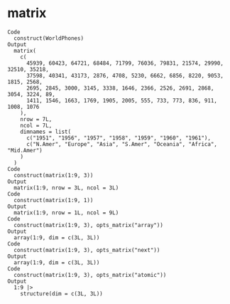 # matrix

    Code
      construct(WorldPhones)
    Output
      matrix(
        c(
          45939, 60423, 64721, 68484, 71799, 76036, 79831, 21574, 29990, 32510, 35218,
          37598, 40341, 43173, 2876, 4708, 5230, 6662, 6856, 8220, 9053, 1815, 2568,
          2695, 2845, 3000, 3145, 3338, 1646, 2366, 2526, 2691, 2868, 3054, 3224, 89,
          1411, 1546, 1663, 1769, 1905, 2005, 555, 733, 773, 836, 911, 1008, 1076
        ),
        nrow = 7L,
        ncol = 7L,
        dimnames = list(
          c("1951", "1956", "1957", "1958", "1959", "1960", "1961"),
          c("N.Amer", "Europe", "Asia", "S.Amer", "Oceania", "Africa", "Mid.Amer")
        )
      )
    Code
      construct(matrix(1:9, 3))
    Output
      matrix(1:9, nrow = 3L, ncol = 3L)
    Code
      construct(matrix(1:9, 1))
    Output
      matrix(1:9, nrow = 1L, ncol = 9L)
    Code
      construct(matrix(1:9, 3), opts_matrix("array"))
    Output
      array(1:9, dim = c(3L, 3L))
    Code
      construct(matrix(1:9, 3), opts_matrix("next"))
    Output
      array(1:9, dim = c(3L, 3L))
    Code
      construct(matrix(1:9, 3), opts_matrix("atomic"))
    Output
      1:9 |>
        structure(dim = c(3L, 3L))

